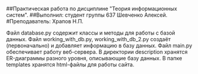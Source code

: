 ##Практическая работа по дисциплине "Теория информационных систем".
##Выполнил: студент группы 637 Шевченко Алексей.
#Преподаватель: Храпов Н.П.

Файл database.py содержит классы и методы для работы с базой данных.
Файл working_with_db.py, working_with_db_2.py создаёт (первоначально) и добавляет информацию в базу данных.
Файл main.py обеспечивает работу веб-сервера.
В директории description хранятся ER-диаграммы разного уровня, описывающие базу данных.
В папке templates хранятся html-файлы для работы сайта.
